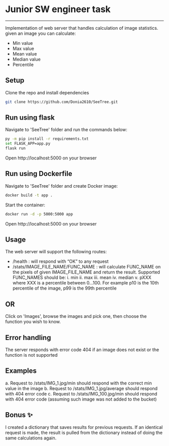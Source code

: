 # Junior SW engineer task
______________________________

Implementation of web server that handles calculation of image statistics. given an image you can calculate:
- Min value 
- Max value
- Mean value
- Median value
- Percentile 

## Setup
Clone the repo and install dependencies
```sh
git clone https://github.com/Donia2610/SeeTree.git
```

## Run using flask
Navigate to 'SeeTree' folder and run the commands below:
```sh
py -m pip install -r requirements.txt
set FLASK_APP=app.py
flask run
```
Open http://localhost:5000 on your browser

## Run using Dockerfile
Navigate to 'SeeTree' folder and create Docker image:
```sh
docker build -t app .
```
Start the container:
```sh
docker run -d -p 5000:5000 app
```
Open http://localhost:5000 on your browser

## Usage 
 The web server will support the following routes:
- /health : will respond with “OK” to any request
- /stats/IMAGE_FILE_NAME/FUNC_NAME : will calculate FUNC_NAME on the
pixels of given IMAGE_FILE_NAME and return the result. Supported
FUNC_NAMES should be:
i. min
ii. max
iii. mean
iv. median
v. pXXX where XXX is a percentile between 0...100. For example p10 is the
10th percentile of the image, p99 is the 99th percentile

## OR
Click on 'Images', browse the images and pick one, then choose the function you wish to know.

## Error handling 
The server responds with error code 404 if an image does not
exist or the function is not supported

## Examples
a. Request to /stats/IMG_1.jpg/min should respond with the correct min value in the
image
b. Request to /stats/IMG_1.jpg/average should respond with 404 error code
c. Request to /stats/IMG_100.jpg/min should respond with 404 error code
(assuming such image was not added to the bucket)

## Bonus ✨
I created a dictionary that saves results for previous requests. If an identical request is made, the result is pulled from the dictionary instead of doing the same calculations again.




